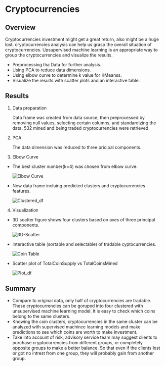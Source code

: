 # Cryptocurrencies

## Overview
Cryptocurrencies investment might get a great return, also might be a huge lost. cryptocurrencies analysis can help us grasp the overall situation of cryptocurrencies. Upsupervised machine learning is an appropriate way to group the cryptocurrencies and visualize the results.
- Preprocessing tha Data for further analysis.
- Using PCA to reduce data dimensions.
- Using elbow curve to determine k value for KMeanss.
- Visualize the results with scatter plots and an interactive table.

## Results
1.  Data preparation

    Data frame was created from data source, then preprocessed by removing null values, selecting certain columns, and standardizing the data. 
    532 mined and being traded cryptocurrencies were retrieved.

2.  PCA 
   
    The data dimension was reduced to three pricipal components.

3.  Elbow Curve

  - The best cluster number(k=4) was chosen from elbow curve.
 
    ![Elbow Curve](https://user-images.githubusercontent.com/105877888/192126490-0dbc9d9f-d6a5-4ba0-91bb-55990372a1e2.png)

  - New data frame incluing predicted clusters and cryptocurrencies features.
  
    ![Clustered_df](https://user-images.githubusercontent.com/105877888/192126689-08986e81-65d8-4793-a8ff-437d44c5e6c8.png)

4.  Visualization
  - 3D scatter figure shows four clusters based on axes of three principal components.
  
    ![3D-Scatter](https://user-images.githubusercontent.com/105877888/192126710-26d725e5-6b2f-44da-bd67-9232bbba8071.png)

  - Interactive table (sortable and selectable) of tradable cyptocurrencies.
  
    ![Coin Table](https://user-images.githubusercontent.com/105877888/192126732-46bc4e56-eaae-4890-a287-ef2dbcbef856.png)

  - Scatter plot of TotalCoinSupply vs TotalCoinsMined
  
    ![Plot_df](https://user-images.githubusercontent.com/105877888/192126740-9de323c3-a3a4-4ffd-a9cb-46f52cd20c65.png)
 
## Summary
  - Compare to original data, only half of cryptocurrencies are tradable. These cryptocurrencies can be goruped into four clustered with unsupervised machine learning model. It is easy to check which coins belong to the same clusters.
  - Knowing the coin clusters, cryptocurrencies in the same cluster can be analyzed with supervised machince learning models and make predictions to see which coins are worth to make investment.
  - Take into account of risk, advisory service team may suggest clients to purchase cryptocurrencies from different groups, or completely opposite groups to make a better balance. So that even if the clients lost or got no intrest from one group, they will probably gain from another group.
